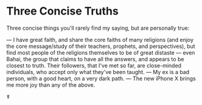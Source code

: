 # Three Concise Truths

Three concise things you'll rarely find my saying, but are personally true:

— I have great faith, and share the core faiths of many religions (and enjoy the core message/study of their teachers, prophets, and perspectives), but find most people of the religions themselves to be of great distaste — even Bahai, the group that claims to have all the answers, and appears to be closest to truth. Their followers, that I've met so far, are close-minded individuals, who accept only what they've been taught.
— My ex is a bad person, with a good heart, on a very dark path.
— The new iPhone X brings me more joy than any of the above.

☤